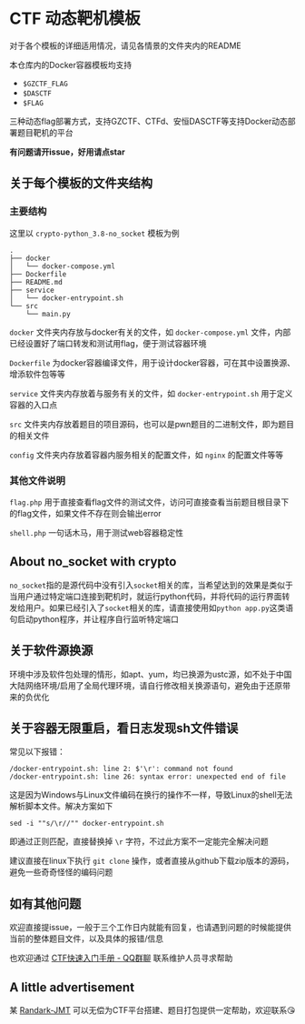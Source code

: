 # CTF 动态靶机模板

对于各个模板的详细适用情况，请见各情景的文件夹内的README

本仓库内的Docker容器模板均支持
- `$GZCTF_FLAG`
- `$DASCTF`
- `$FLAG`

三种动态flag部署方式，支持GZCTF、CTFd、安恒DASCTF等支持Docker动态部署题目靶机的平台

**有问题请开issue，好用请点star**

## 关于每个模板的文件夹结构

### 主要结构

这里以 `crypto-python_3.8-no_socket` 模板为例

```plaintext
.
├── docker
│   └── docker-compose.yml
├── Dockerfile
├── README.md
├── service
│   └── docker-entrypoint.sh
└── src
    └── main.py
```
`docker` 文件夹内存放与docker有关的文件，如 `docker-compose.yml` 文件，内部已经设置好了端口转发和测试用flag，便于测试容器环境

`Dockerfile` 为docker容器编译文件，用于设计docker容器，可在其中设置换源、增添软件包等等

`service` 文件夹内存放着与服务有关的文件，如 `docker-entrypoint.sh` 用于定义容器的入口点

`src` 文件夹内存放着题目的项目源码，也可以是pwn题目的二进制文件，即为题目的相关文件

`config` 文件夹内存放着容器内服务相关的配置文件，如 `nginx` 的配置文件等等

### 其他文件说明

`flag.php` 用于直接查看flag文件的测试文件，访问可直接查看当前题目根目录下的flag文件，如果文件不存在则会输出error

`shell.php` 一句话木马，用于测试web容器稳定性

## About no_socket with crypto

`no_socket`指的是源代码中没有引入`socket`相关的库，当希望达到的效果是类似于当用户通过特定端口连接到靶机时，就运行python代码，并将代码的运行界面转发给用户。如果已经引入了`socket`相关的库，请直接使用如`python app.py`这类语句启动python程序，并让程序自行监听特定端口

## 关于软件源换源

环境中涉及软件包处理的情形，如apt、yum，均已换源为ustc源，如不处于中国大陆网络环境/启用了全局代理环境，请自行修改相关换源语句，避免由于还原带来的负优化

## 关于容器无限重启，看日志发现sh文件错误

常见以下报错：
```shell
/docker-entrypoint.sh: line 2: $'\r': command not found
/docker-entrypoint.sh: line 26: syntax error: unexpected end of file
```
这是因为Windows与Linux文件编码在换行的操作不一样，导致Linux的shell无法解析脚本文件。解决方案如下
```shell
sed -i ""s/\r//"" docker-entrypoint.sh
```
即通过正则匹配，直接替换掉 `\r` 字符，不过此方案不一定能完全解决问题

建议直接在linux下执行 `git clone` 操作，或者直接从github下载zip版本的源码，避免一些奇奇怪怪的编码问题

## 如有其他问题

欢迎直接提issue，一般于三个工作日内就能有回复，也请遇到问题的时候能提供当前的整体题目文件，以及具体的报错/信息

也欢迎通过 [CTF快速入门手册 - QQ群聊](http://qm.qq.com/cgi-bin/qm/qr?_wv=1027&k=wJ35e-T-qSlU7Y3Cs-PAasrAvZfRSc9k&authKey=WNEQbZUpolxgfKjUHHoUIoTBvSnvk2jZtcyWlhaDcUZ6ZYGgvywqi1ah5D7UwUrg&noverify=0&group_code=590430891) 联系维护人员寻求帮助

## A little advertisement

某 [Randark-JMT](https://github.com/Randark-JMT) 可以无偿为CTF平台搭建、题目打包提供一定帮助，欢迎联系😘